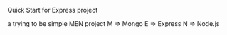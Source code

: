 Quick Start for Express project

a trying to be simple MEN project
M => Mongo
E => Express
N => Node.js